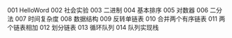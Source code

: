 001 HelloWord
002 社会实验
003 二进制
004 基本排序
005 对数器
006 二分法
007 时间复杂度
008 数据结构
009 反转单链表
010 合并两个有序链表
011 两个链表相加
012 划分链表
013 循环队列
014 队列实现栈
